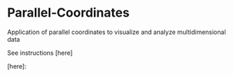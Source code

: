 # Parallel-Coordinates
Application of parallel coordinates to visualize and analyze multidimensional data 

See instructions [here]

[here]: 